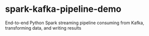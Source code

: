 # spark-kafka-pipeline-demo
End-to-end Python Spark streaming pipeline consuming from Kafka, transforming data, and writing results
